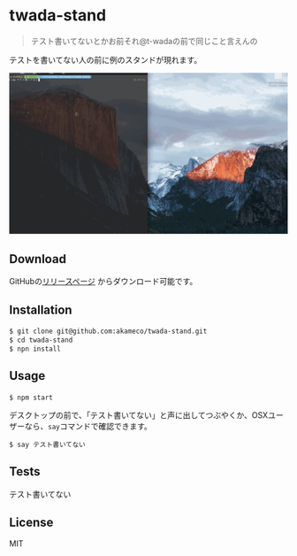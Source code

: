# twada-stand

> テスト書いてないとかお前それ@t-wadaの前で同じこと言えんの

テストを書いてない人の前に例のスタンドが現れます。

![screenshot](media/screenshot.gif)

## Download

GitHubの[リリースページ](https://github.com/akameco/twada-stand/releases) からダウンロード可能です。  

## Installation

```
$ git clone git@github.com:akameco/twada-stand.git
$ cd twada-stand
$ npn install
```

## Usage

```
$ npm start
```

デスクトップの前で、「テスト書いてない」と声に出してつぶやくか、OSXユーザーなら、`say`コマンドで確認できます。

```
$ say テスト書いてない
```

## Tests

テスト書いてない

## License

MIT
